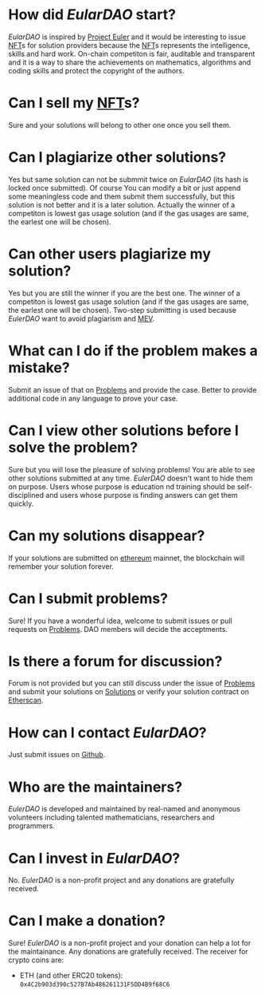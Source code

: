 # How did *EularDAO* start?

*EularDAO* is inspired by [Project Euler](https://projecteuler.net) and it would be interesting to issue [NFT](https://en.wikipedia.org/wiki/Non-fungible_token)s for solution providers because the [NFT](https://en.wikipedia.org/wiki/Non-fungible_token)s represents the intelligence, skills and hard work. On-chain competiton is fair, auditable and transparent and it is a way to share the achievements on mathematics, algorithms and coding skills and protect the copyright of the authors.

# Can I sell my [NFT](https://en.wikipedia.org/wiki/Non-fungible_token)s? 

Sure and your solutions will belong to other one once you sell them.

# Can I plagiarize other solutions?

Yes but same solution can not be submmit twice on *EularDAO* (its hash is locked once submitted). Of course You can modify a bit or just append some meaningless code and them submit them successfully, but this solution is not better and it is a later solution. Actually the winner of a competiton is lowest gas usage solution (and if the gas usages are same, the earlest one will be chosen).

# Can other users plagiarize my solution?

Yes but you are still the winner if you are the best one. The winner of a competiton is lowest gas usage solution (and if the gas usages are same, the earlest one will be chosen). Two-step submitting is used because *EulerDAO* want to avoid plagiarism and [MEV](https://github.com/flashbots/mev-research).

# What can I do if the problem makes a mistake?

Submit an issue of that on [Problems](https://github.com/EulerDAO/problems) and provide the case. Better to provide additional code in any language to prove your case.

# Can I view other solutions before I solve the problem?

Sure but you will lose the pleasure of solving problems! You are able to see other solutions submitted at any time. *EulerDAO* doesn't want to hide them on purpose. Users whose purpose is education nd training should be self-disciplined and users whose purpose is finding answers can get them quickly.

# Can my solutions disappear?

If your solutions are submitted on [ethereum](https://ethereum.org/) mainnet, the blockchain will remember your solution forever.

# Can I submit problems?

Sure! If you have a wonderful idea, welcome to submit issues or pull requests on [Problems](https://github.com/EulerDAO/problems). DAO members will decide the acceptments.

# Is there a forum for discussion?

Forum is not provided but you can still discuss under the issue of [Problems](https://github.com/EulerDAO/problems) and submit your solutions on [Solutions](https://github.com/EulerDAO/solutions) or verify your solution contract on [Etherscan](https://etherscan.io/).

# How can I contact *EularDAO*?

Just submit issues on [Github](https://github.com/EulerDAO).

# Who are the maintainers?

*EulerDAO* is developed and maintained by real-named and anonymous volunteers including talented mathematicians, researchers and programmers.

# Can I invest in *EularDAO*?

No. *EulerDAO* is a non-profit project and any donations are gratefully received.

# Can I make a donation?

Sure! *EulerDAO* is a non-profit project and your donation can help a lot for the maintainance. Any donations are gratefully received. The receiver for crypto coins are:

- ETH (and other ERC20 tokens): `0x4C2b903d390c527B7Ab486261131F5DD4B9f68C6`
